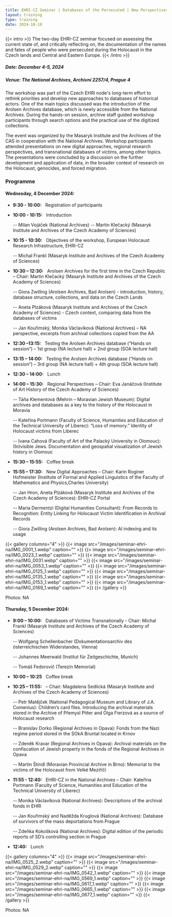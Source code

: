 ```yaml
---
title: EHRI-CZ Seminar | Databases of the Persecuted | New Perspectives on Holocaust Research, Education, and Commemoration
layout: training
type: training
date: 2024-10-10
---
```


{{< intro >}}
The two-day EHRI-CZ seminar focused on assessing the current state of, and critically reflecting on, the documentation of the names and fates of people who were persecuted during the Holocaust in the Czech lands and Central and Eastern Europe.
{{< /intro >}}

##### Date: December 4-5, 2024

##### Venue: The National Archives, Archivní 2257/4, Prague 4  

The workshop was part of the Czech EHRI node's long-term effort to rethink priorities and develop new approaches to databases of historical actors. One of the main topics discussed was the introduction of the Arolsen Archives database, which is newly accessible from the National Archives. During the hands-on session, archive staff guided workshop participants through search options and the practical use of the digitized collections.   

The event was organized by the Masaryk Institute and the Archives of the CAS in cooperation with the National Archives. Workshop participants attended presentations on new digital approaches, regional research perspectives, and transnational databases of victims, among other topics. The presentations were concluded by a discussion on the further development and application of data, in the broader context of research on the Holocaust, genocides, and forced migration. 

### Programme

#### Wednesday, 4 December 2024:

-  **9:30 - 10:00:** &nbsp; Registration of participants
-  **10:00 - 10:15:** &nbsp; Introduction

   -- Milan Vojáček (National Archives)
   -- Martin Klečacký (Masaryk Institute and Archives of the Czech Academy of Sciences)

-  **10:15 - 10:30:** &nbsp; Objectives of the workshop, European Holocaust Research Infrastructure, EHRI-CZ

   -- Michal Frankl (Masaryk Institute and Archives of the Czech Academy of Sciences)

-  **10:30 – 12:30:** &nbsp; Arolsen Archives for the first time in the Czech Republic – Chair: Martin Klečacký (Masaryk Institute and Archives of the Czech Academy of Sciences)

   -- Giora Zwilling (Arolsen Archives, Bad Arolsen) - introduction, history, database structure, collections, and data on the Czech Lands

   -- Aneta Plzáková (Masaryk Institute and Archives of the Czech Academy of Sciences) - Czech context, comparing data from the databases of victims

   -- Jan Kouřimský, Monika Václavíková (National Archives) – NA perspective, excerpts from archival collections copied from the AA

-  **12:30 –13:15:** &nbsp; Testing the Arolsen Archives database (“Hands on session“) – 1st group (NA lecture hall) + 2nd group (SOA lecture hall)

-  **13:15 – 14:00:** &nbsp; Testing the Arolsen Archives database (“Hands on session“) – 3rd group (NA lecture hall) + 4th group (SOA lecture hall)
-  **12:30 – 14:00:** &nbsp; Lunch
-  **14:00 – 15:30:** &nbsp; Regional Perspectives – Chair: Eva Janáčová (Institute of Art History of the Czech Academy of Sciences)

   -- Táňa Klementová (Mehrin – Moravian Jewish Museum): Digital archives and databases as a key to the history of the Holocaust in Moravia

   -- Kateřina Portmann (Faculty of Science, Humanities and Education of the Technical University of Liberec): “Loss of memory.” Identity of Holocaust victims from Liberec

   -- Ivana Cahová (Faculty of Art of the Palacký University in Olomouc): (In)visible Jews. Documentation and geospatial visualization of Jewish history in Olomouc

-  **15:30 – 15:55:** &nbsp; Coffee break
-  **15:55 – 17:30:** &nbsp; New Digital Approaches – Chair: Karin Roginer Hofmeister (Institute of Formal and Applied Linguistics of the Faculty of Mathematics and Physics,Charles University)

   -- Jan Hron, Aneta Plzáková (Masaryk Institute and Archives of the Czech Academy of Sciences): EHRI-CZ Portal

   -- Maria Dermentzi (Digital Humanities Consultant): From Records to Recognition: Entity Linking for Holocaust Victim Identification in Archival Records

   -- Giora Zwilling (Arolsen Archives, Bad Arolsen): Al indexing and its usage

{{< gallery columns="4" >}}
{{< image src="/images/seminar-ehri-na/IMG_0001_1.webp" caption="" >}}
{{< image src="/images/seminar-ehri-na/IMG_0023_1.webp" caption="" >}}
{{< image src="/images/seminar-ehri-na/IMG_0031.webp" caption="" >}}
{{< image src="/images/seminar-ehri-na/IMG_0053_1.webp" caption="" >}}
{{< image src="/images/seminar-ehri-na/IMG_0125_1.webp" caption="" >}}
{{< image src="/images/seminar-ehri-na/IMG_0135_1.webp" caption="" >}}
{{< image src="/images/seminar-ehri-na/IMG_0153_1.webp" caption="" >}}
{{< image src="/images/seminar-ehri-na/IMG_0169_1.webp" caption="" >}}
{{< /gallery >}}

Photos: NA

#### Thursday, 5 December 2024:

-  **9:00 – 10:00:** &nbsp; Databases of Victims Transnationally - Chair: Michal Frankl (Masaryk Institute and Archives of the Czech Academy of Sciences)

   -- Wolfgang Schellenbacher (Dokumentationsarchiv des österreichischen Widerstandes, Vienna)

   -- Johannes Meerwald (Institut für Zeitgeschichte, Munich)

   -- Tomáš Fedorovič (Terezín Memorial)

-  **10:00 – 10:25** &nbsp; Coffee break

-  **10:25 – 11:55:** &nbsp; – Chair: Magdalena Sedlická (Masaryk Institute and Archives of the Czech Academy of Sciences)

   -- Petr Matějček (National Pedagogical Museum and Library of J.A. Comenius): Children’s card files. Introducing the archival materials stored in the Archive of Přemysl Pitter and Olga Fierzová as a source of Holocaust research

   -- Branislav Dorko (Regional Archives in Opava): Fonds from the Nazi regime period stored in the SOkA Bruntal located in Krnov

   -- Zdeněk Kravar (Regional Archives in Opava): Archival materials on the confiscation of Jewish property in the fonds of the Regional Archives in Opava

   -- Martin Štindl (Moravian Provincial Archive in Brno): Memorial to the victims of the Holocaust from Velké Meziříčí

-  **11:55 - 12:40:** &nbsp; EHRI-CZ in the National Archives – Chair: Kateřina Portmann (Faculty of Science, Humanities and Education of the Technical University of Liberec)

   -- Monika Václavíková (National Archives): Descriptions of the archival fonds in EHRI

   -- Jan Kouřimský and Naděžda Kruglová (National Archives): Database of survivors of the mass deportations from Prague

   -- Zdeňka Kokošková (National Archives): Digital edition of the periodic reports of SD’s controlling section in Prague

-  **12:40:** &nbsp; Lunch

{{< gallery columns="4" >}}
{{< image src="/images/seminar-ehri-na/IMG_0525_2.webp" caption="" >}}
{{< image src="/images/seminar-ehri-na/IMG_0529_2.webp" caption="" >}}
{{< image src="/images/seminar-ehri-na/IMG_0542_1.webp" caption="" >}}
{{< image src="/images/seminar-ehri-na/IMG_0569_1.webp" caption="" >}}
{{< image src="/images/seminar-ehri-na/IMG_0617_1.webp" caption="" >}}
{{< image src="/images/seminar-ehri-na/IMG_0665_1.webp" caption="" >}}
{{< image src="/images/seminar-ehri-na/IMG_0677_1.webp" caption="" >}}
{{< /gallery >}}

Photos: NA
